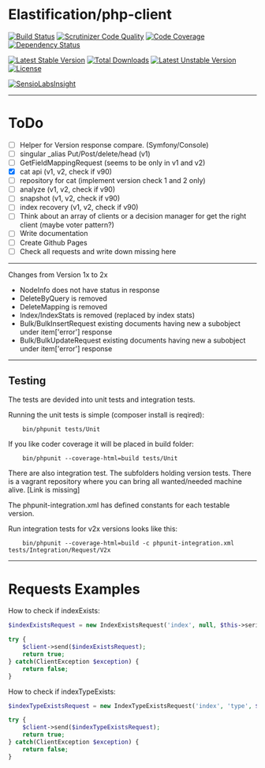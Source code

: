 # Elastification/php-client
[![Build Status](https://travis-ci.org/elastification/php-client.svg?branch=master)](https://travis-ci.org/elastification/php-client)
[![Scrutinizer Code Quality](https://scrutinizer-ci.com/g/elastification/php-client/badges/quality-score.png?b=master)](https://scrutinizer-ci.com/g/elastification/php-client/?branch=master)
[![Code Coverage](https://scrutinizer-ci.com/g/elastification/php-client/badges/coverage.png?b=master)](https://scrutinizer-ci.com/g/elastification/php-client/?branch=master)
[![Dependency Status](https://www.versioneye.com/user/projects/53f0a39c13bb0688860006d2/badge.svg?style=flat)](https://www.versioneye.com/user/projects/53f0a39c13bb0688860006d2)

[![Latest Stable Version](https://poser.pugx.org/elastification/php-client/v/stable.svg)](https://packagist.org/packages/elastification/php-client) [![Total Downloads](https://poser.pugx.org/elastification/php-client/downloads.svg)](https://packagist.org/packages/elastification/php-client) [![Latest Unstable Version](https://poser.pugx.org/elastification/php-client/v/unstable.svg)](https://packagist.org/packages/elastification/php-client) [![License](https://poser.pugx.org/elastification/php-client/license.svg)](https://packagist.org/packages/elastification/php-client)

[![SensioLabsInsight](https://insight.sensiolabs.com/projects/205b5f0a-f655-4515-af02-d32351fde447/mini.png)](https://insight.sensiolabs.com/projects/205b5f0a-f655-4515-af02-d32351fde447)

---


ToDo
====

- [ ] Helper for Version response compare. (Symfony/Console)
- [ ] singular _alias Put/Post/delete/head (v1)
- [ ] GetFieldMappingRequest (seems to be only in v1 and v2)
- [x] cat api (v1, v2, check if v90)
- [ ] repository for cat (implement version check 1 and 2 only)
- [ ] analyze (v1, v2, check if v90)
- [ ] snapshot (v1, v2, check if v90)
- [ ] index recovery (v1, v2, check if v90)
- [ ] Think about an array of clients or a decision manager for get the right client (maybe voter pattern?)
- [ ] Write documentation
- [ ] Create Github Pages
- [ ] Check all requests and write down missing here

---

Changes from Version 1x to 2x

- NodeInfo does not have status in response
- DeleteByQuery is removed
- DeleteMapping is removed
- Index/IndexStats is removed (replaced by index stats)
- Bulk/BulkInsertRequest existing documents having new a subobject under item['error'] response
- Bulk/BulkUpdateRequest existing documents having new a subobject under item['error'] response

---

## Testing

The tests are devided into unit tests and integration tests.

Running the unit tests is simple (composer install is reqired):

```shell
    bin/phpunit tests/Unit
```


If you like coder coverage it will be placed in build folder:

```shell
    bin/phpunit --coverage-html=build tests/Unit
```

There are also integration test. The subfolders holding version tests. There is a vagrant repository where you can 
bring all wanted/needed machine alive. [Link is missing] 

The phpunit-integration.xml has defined constants for each testable version.

Run integration tests for v2x versions looks like this:

```shell
    bin/phpunit --coverage-html=build -c phpunit-integration.xml tests/Integration/Request/V2x
```

---

Requests Examples
=================

How to check if indexExists:
```php
$indexExistsRequest = new IndexExistsRequest('index', null, $this->serializer);

try {
    $client->send($indexExistsRequest);
    return true;
} catch(ClientException $exception) {
    return false;
}
```

How to check if indexTypeExists:
```php
$indexTypeExistsRequest = new IndexTypeExistsRequest('index', 'type', $this->serializer);

try {
    $client->send($indexTypeExistsRequest);
    return true;
} catch(ClientException $exception) {
    return false;
}
```
